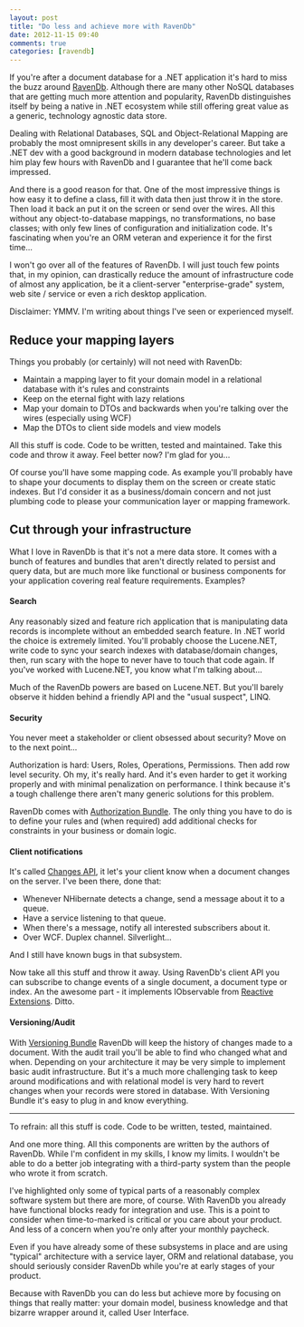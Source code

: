 ```yaml
---
layout: post
title: "Do less and achieve more with RavenDb"
date: 2012-11-15 09:40
comments: true
categories: [ravendb]
---
```


If you're after a document database for a .NET application it's hard to miss the buzz around [RavenDb](http://ravendb.net). Although there are many other NoSQL databases that are getting much more attention and popularity, RavenDb distinguishes itself by being a native in .NET ecosystem while still offering great value as a generic, technology agnostic data store.

Dealing with Relational Databases, SQL and Object-Relational Mapping are probably the most omnipresent skills in any developer's career. But take a .NET dev with a good background in modern database technologies and let him play few hours with RavenDb and I guarantee that he'll come back impressed.

And there is a good reason for that. One of the most impressive things is how easy it to define a class, fill it with data then just throw it in the store. Then load it back an put it on the screen or send over the wires. All this without any object-to-database mappings, no transformations, no base classes; with only few lines of configuration and initialization code. It's fascinating when you're an ORM veteran and experience it for the first time...

I won't go over all of the features of RavenDb. I will just touch few points that, in my opinion, can drastically reduce the amount of infrastructure code of almost any application, be it a client-server "enterprise-grade" system, web site / service or even a rich desktop application.

Disclaimer: YMMV. I'm writing about things I've seen or experienced myself.

## Reduce your mapping layers

Things you probably (or certainly) will not need with RavenDb:

- Maintain a mapping layer to fit your domain model in a relational database with it's rules and constraints
- Keep on the eternal fight with lazy relations
- Map your domain to DTOs and backwards when you're talking over the wires (especially using WCF)
- Map the DTOs to client side models and view models

All this stuff is code. Code to be written, tested and maintained. Take this code and throw it away. Feel better now? I'm glad for you...

Of course you'll have some mapping code. As example you'll probably have to shape your documents to display them on the screen or create static indexes. But I'd consider it as a business/domain concern and not just plumbing code to please your communication layer or mapping framework.  

## Cut through your infrastructure 

What I love in RavenDb is that it's not a mere data store. It comes with a bunch of features and bundles that aren't directly related to persist and query data, but are much more like functional or business components for your application covering real feature requirements. Examples?

#### Search

Any reasonably sized and feature rich application that is manipulating data records is incomplete without an embedded search feature. In .NET world the choice is extremely limited. You'll probably choose the Lucene.NET, write code to sync your search indexes with database/domain changes, then, run scary with the hope to never have to touch that code again. If you've worked with Lucene.NET, you know what I'm talking about...

Much of the RavenDb powers are based on Lucene.NET. But you'll barely observe it hidden behind a friendly API and the "usual suspect", LINQ.

#### Security

You never meet a stakeholder or client obsessed about security? Move on to the next point...

Authorization is hard: Users, Roles, Operations, Permissions. Then add row level security. Oh my, it's really hard. And it's even harder to get it working properly and with minimal penalization on performance. I think because it's a tough challenge there aren't many generic solutions for this problem. 

RavenDb comes with [Authorization Bundle](http://ravendb.net/docs/server/bundles/authorization). The only thing you have to do is to define your rules and (when required) add additional checks for constraints in your business or domain logic.

#### Client notifications

It's called [Changes API](http://ayende.com/blog/157121/awesome-feature-of-the-day-ravendb-changes-api), it let's your client know when a document changes on the server. I've been there, done that: 

- Whenever NHibernate detects a change, send a message about it to a queue. 
- Have a service listening to that queue.
- When there's a message, notify all interested subscribers about it.
- Over WCF. Duplex channel. Silverlight...

And I still have known bugs in that subsystem.

Now take all this stuff and throw it away. Using RavenDb's client API you can subscribe to change events of a single document, a document type or index. An the awesome part - it implements IObservable from [Reactive Extensions](http://www.introtorx.com/). Ditto.

#### Versioning/Audit

With [Versioning Bundle](http://ravendb.net/docs/server/bundles/versioning) RavenDb will keep the history of changes made to a document. With the audit trail you'll be able to find who changed what and when. Depending on your architecture it may be very simple to implement basic audit infrastructure. But it's a much more challenging task to keep around modifications and with relational model is very hard to revert changes when your records were stored in database. With Versioning Bundle it's easy to plug in and know everything.

---

To refrain: all this stuff is code. Code to be written, tested, maintained.

And one more thing. All this components are written by the authors of RavenDb. While I'm confident in my skills, I know my limits. I wouldn't be able to do a better job integrating with a third-party system than the people who wrote it from scratch.

I've highlighted only some of typical parts of a reasonably complex software system but there are more, of course. With RavenDb you already have functional blocks ready for integration and use. This is a point to consider when time-to-marked is critical or you care about your product. And less of a concern when you're only after your monthly paycheck.

Even if you have already some of these subsystems in place and are using "typical" architecture with a service layer, ORM and relational database, you should seriously consider RavenDb while you're at early stages of your product. 

Because with RavenDb you can do less but achieve more by focusing on things that really matter: your domain model, business knowledge and that bizarre wrapper around it, called User Interface.
